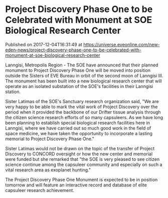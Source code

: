 # Project Discovery Phase One to be Celebrated with Monument at SOE Biological Research Center
Published on 2017-12-04T16:31:49 at https://universe.eveonline.com/new-eden-news/project-discovery-phase-one-to-be-celebrated-with-monument-at-soe-biological-research-center

Lanngisi, Metropolis Region - The SOE have announced that their planned monument to Project Discovery Phase One will be moved into position outside the Sisters of EVE Bureau in orbit of the second moon of Lanngisi III. The monument has been built into a new biological research center that will operate as an isolated substation of the SOE's facilities in their Lanngisi station.

Sister Latimas of the SOE's Sanctuary research organization said, "We are very happy to be able to mark the vital work of Project Discovery over the period when it provided the backbone of our Drifter tissue analysis through the citizen science research efforts of so many capsuleers. As we have long been planning to establish special biological research facilities here in Lanngisi, where we have carried out so much good work in the field of space medicine, we have taken the opportunity to incorporate a lasting memorial to Project Discovery Phase One."

Sister Latimas would not be drawn on the topic of the transfer of Project Discovery to CONCORD oversight or how the new center and memorial were funded but she remarked that "the SOE is very pleased to see citizen science continue among the capsuleer community and especially on such a vital research area as exoplanet hunting."

The Project Discovery Phase One Monument is expected to be in position tomorrow and will feature an interactive record and database of elite capsuleer research achievement.
